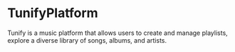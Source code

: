 # TunifyPlatform

Tunify is a music platform that allows users to create and manage playlists, explore a diverse library of songs, albums, and artists. 
